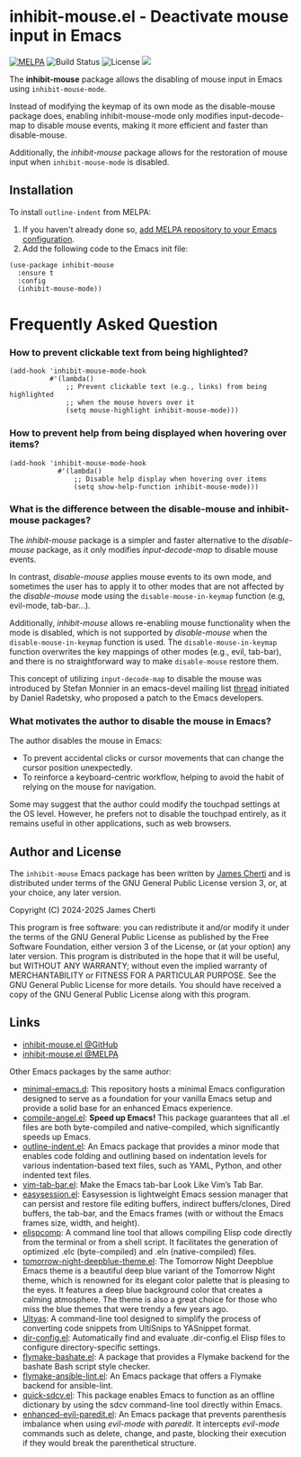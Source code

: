 # inhibit-mouse.el - Deactivate mouse input in Emacs
[![MELPA](https://melpa.org/packages/outline-indent-badge.svg)](https://melpa.org/#/inhibit-mouse)
![Build Status](https://github.com/jamescherti/inhibit-mouse.el/actions/workflows/ci.yml/badge.svg)
![License](https://img.shields.io/github/license/jamescherti/inhibit-mouse.el)
![](https://raw.githubusercontent.com/jamescherti/inhibit-mouse.el/main/.images/made-for-gnu-emacs.svg)

The **inhibit-mouse** package allows the disabling of mouse input in Emacs using `inhibit-mouse-mode`.

Instead of modifying the keymap of its own mode as the disable-mouse package does, enabling inhibit-mouse-mode only modifies input-decode-map to disable mouse events, making it more efficient and faster than disable-mouse.

Additionally, the *inhibit-mouse* package allows for the restoration of mouse input when `inhibit-mouse-mode` is disabled.

## Installation

To install `outline-indent` from MELPA:

1. If you haven't already done so, [add MELPA repository to your Emacs configuration](https://melpa.org/#/getting-started).
2. Add the following code to the Emacs init file:
```emacs-lisp
(use-package inhibit-mouse
  :ensure t
  :config
  (inhibit-mouse-mode))
```

# Frequently Asked Question

### How to prevent clickable text from being highlighted?

```elisp
(add-hook 'inhibit-mouse-mode-hook
          #'(lambda()
              ;; Prevent clickable text (e.g., links) from being highlighted
              ;; when the mouse hovers over it
              (setq mouse-highlight inhibit-mouse-mode)))
```

### How to prevent help from being displayed when hovering over items?

```elisp
(add-hook 'inhibit-mouse-mode-hook
            #'(lambda()
                ;; Disable help display when hovering over items
                (setq show-help-function inhibit-mouse-mode)))
```

### What is the difference between the disable-mouse and inhibit-mouse packages?

The *inhibit-mouse* package is a simpler and faster alternative to the *disable-mouse* package, as it only modifies *input-decode-map* to disable mouse events.

In contrast, *disable-mouse* applies mouse events to its own mode, and sometimes the user has to apply it to other modes that are not affected by the *disable-mouse* mode using the `disable-mouse-in-keymap` function (e.g, evil-mode, tab-bar...).

Additionally, *inhibit-mouse* allows re-enabling mouse functionality when the mode is disabled, which is not supported by *disable-mouse* when the `disable-mouse-in-keymap` function is used. The `disable-mouse-in-keymap` function overwrites the key mappings of other modes (e.g., evil, tab-bar), and there is no straightforward way to make `disable-mouse` restore them.

This concept of utilizing `input-decode-map` to disable the mouse was introduced by Stefan Monnier in an emacs-devel mailing list [thread](https://lists.gnu.org/archive/html/emacs-devel/2024-11/msg00013.html) initiated by Daniel Radetsky, who proposed a patch to the Emacs developers.

### What motivates the author to disable the mouse in Emacs?

The author disables the mouse in Emacs:
- To prevent accidental clicks or cursor movements that can change the cursor position unexpectedly.
- To reinforce a keyboard-centric workflow, helping to avoid the habit of relying on the mouse for navigation.

Some may suggest that the author could modify the touchpad settings at the OS level. However, he prefers not to disable the touchpad entirely, as it remains useful in other applications, such as web browsers.

## Author and License

The `inhibit-mouse` Emacs package has been written by [James Cherti](https://www.jamescherti.com/) and is distributed under terms of the GNU General Public License version 3, or, at your choice, any later version.

Copyright (C) 2024-2025 James Cherti

This program is free software: you can redistribute it and/or modify it under the terms of the GNU General Public License as published by the Free Software Foundation, either version 3 of the License, or (at your option) any later version. This program is distributed in the hope that it will be useful, but WITHOUT ANY WARRANTY; without even the implied warranty of MERCHANTABILITY or FITNESS FOR A PARTICULAR PURPOSE. See the GNU General Public License for more details. You should have received a copy of the GNU General Public License along with this program.

## Links

- [inhibit-mouse.el @GitHub](https://github.com/jamescherti/inhibit-mouse.el)
- [inhibit-mouse.el @MELPA](https://melpa.org/#/inhibit-mouse)

Other Emacs packages by the same author:
- [minimal-emacs.d](https://github.com/jamescherti/minimal-emacs.d): This repository hosts a minimal Emacs configuration designed to serve as a foundation for your vanilla Emacs setup and provide a solid base for an enhanced Emacs experience.
- [compile-angel.el](https://github.com/jamescherti/compile-angel.el): **Speed up Emacs!** This package guarantees that all .el files are both byte-compiled and native-compiled, which significantly speeds up Emacs.
- [outline-indent.el](https://github.com/jamescherti/outline-indent.el): An Emacs package that provides a minor mode that enables code folding and outlining based on indentation levels for various indentation-based text files, such as YAML, Python, and other indented text files.
- [vim-tab-bar.el](https://github.com/jamescherti/vim-tab-bar.el): Make the Emacs tab-bar Look Like Vim’s Tab Bar.
- [easysession.el](https://github.com/jamescherti/easysession.el): Easysession is lightweight Emacs session manager that can persist and restore file editing buffers, indirect buffers/clones, Dired buffers, the tab-bar, and the Emacs frames (with or without the Emacs frames size, width, and height).
- [elispcomp](https://github.com/jamescherti/elispcomp): A command line tool that allows compiling Elisp code directly from the terminal or from a shell script. It facilitates the generation of optimized .elc (byte-compiled) and .eln (native-compiled) files.
- [tomorrow-night-deepblue-theme.el](https://github.com/jamescherti/tomorrow-night-deepblue-theme.el): The Tomorrow Night Deepblue Emacs theme is a beautiful deep blue variant of the Tomorrow Night theme, which is renowned for its elegant color palette that is pleasing to the eyes. It features a deep blue background color that creates a calming atmosphere. The theme is also a great choice for those who miss the blue themes that were trendy a few years ago.
- [Ultyas](https://github.com/jamescherti/ultyas/): A command-line tool designed to simplify the process of converting code snippets from UltiSnips to YASnippet format.
- [dir-config.el](https://github.com/jamescherti/dir-config.el): Automatically find and evaluate .dir-config.el Elisp files to configure directory-specific settings.
- [flymake-bashate.el](https://github.com/jamescherti/flymake-bashate.el): A package that provides a Flymake backend for the bashate Bash script style checker.
- [flymake-ansible-lint.el](https://github.com/jamescherti/flymake-ansible-lint.el): An Emacs package that offers a Flymake backend for ansible-lint.
- [quick-sdcv.el](https://github.com/jamescherti/quick-sdcv.el): This package enables Emacs to function as an offline dictionary by using the sdcv command-line tool directly within Emacs.
- [enhanced-evil-paredit.el](https://github.com/jamescherti/enhanced-evil-paredit.el): An Emacs package that prevents parenthesis imbalance when using *evil-mode* with *paredit*. It intercepts *evil-mode* commands such as delete, change, and paste, blocking their execution if they would break the parenthetical structure.
